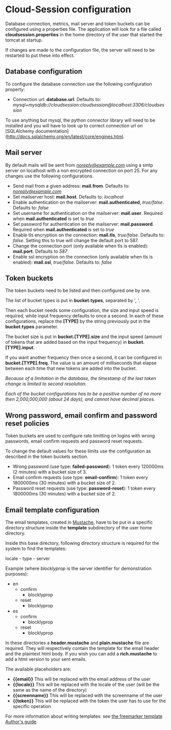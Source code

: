 # Cloud-Session configuration

Database connection, metrics, mail server and token buckets can be configured using a properties file.
The application will look for a file called **cloudsession.properties** in the home directory of the user that started the tomcat at startup.

If changes are made to the configuration file, the server will need to be restarted to put these into effect.

## Database configuration
To configure the database connection use the following configuration property:

- Connection url: **database.url**. Defaults to: *mysql+mysqldb://cloudsession:cloudsession@localhost:3306/cloudsession*

To use anything but mysql, the python connector library will need to be installed and you will have to look up to correct connection url on [SQLAlchemy documentation](http://docs.sqlalchemy.org/en/latest/core/engines.html.

## Mail server
By default mails will be sent from *noreply@example.com* using a smtp server on localhost with a non encrypted connection on port 25. For any changes use the following configurations.

- Send mail from a given address: **mail.from**. Defaults to: *noreply@example.com*
- Set mailserver host: **mail.host**. Defaults to: *localhost*
- Enable authentication on the mailserver: **mail.authenticated**, *true/false*. Defaults to: *false*
- Set username for authentication on the mailserver: **mail.user**. Required when **mail.authenticated** is set to *true*
- Set password for authentication on the mailserver: **mail.password**. Required when **mail.authenticated** is set to *true*
- Enable tls encryption on the connection: **mail.tls**, *true/false*. Defaults to: *false*. Setting this to true will change the default port to 587.
- Change the connection port (only available when tls is enabled): **mail.port**. Defaults to *587*
- Enable ssl encryption on the connection (only available when tls is enabled): **mail.ssl**, *true/false*. Defaults to: *false*

## Token buckets
The token buckets need to be listed and then configured one by one.

The list of bucket types is put in **bucket.types**, separated by ', '.

Then each bucket needs some configuration, the size and input speed is required, while input frequency defaults to once a second. In each of these configurations, replace the **[TYPE]** by the string previously put in the **bucket.types** parameter.

The bucket size is put in **bucket.[TYPE].size** and the input speed (amount of tokens that are added based on the input frequency) in **bucket.[TYPE].input**.

If you want another frequency then once a second, it can be configured in **bucket.[TYPE].freq**. The value is an amount of milliseconds that elapse between each time that new tokens are added into the bucket.

*Because of a limitation in the database, the timestamp of the last token change is limited to second resolution.*

*Each of the bucket configurations has to be a positive number of no more then 2,000,000,000 (about 24 days), and cannot have decimal places.*

## Wrong password, email confirm and password reset policies
Token buckets are used to configure rate limitting on logins with wrong passwords, email confirm requests and password reset requests.

To change the default values for these limits use the configuration as described in the token buckets section.

- Wrong password (use type: **failed-password**): 1 token every 120000ms (2 minutes) with a bucket size of 3.
- Email confirm requests (use type: **email-confirm**): 1 token every 1800000ms (30 minutes) with a bucket size of 2.
- Password reset requests (use type: **password-reset**): 1 token every 1800000ms (30 minutes) with a bucket size of 2.

## Email template configuration
The email templates, created in [Mustache](http://mustache.github.io/mustache.5.html), have to be put in a specific directory structure inside the **template** subdirectory of the user home directory.

Inside this base directory, following directory structure is required for the system to find the templates:

locale - type - server

Example (where *blocklyprop* is the server identifier for demonstration purposes):

- en
    - confirm
        - blocklyprop
    - reset
        - blocklyprop
- es
    - confirm
        - blocklyprop
    - reset
        - blocklyprop

In these directories a **header.mustache** and **plain.mustache** file are required. They will respectively contain the template for the email header and the plaintext html body. If you wish you can add a **rich.mustache** to add a html version to your sent emails.

The available placeholders are:

- **{{email}}** This will be replaced with the email address of the user
- **{{locale}}** This will be replaced with the locale of the user (will be the same as the name of the directory)
- **{{screenname}}** This will be replaced with the screenname of the user
- **{{token}}** This will be replaced with the token the user has to use for the specific operation

For more information about writing templates: see [the freemarker template Author's guide](http://freemarker.org/docs/dgui.html).

